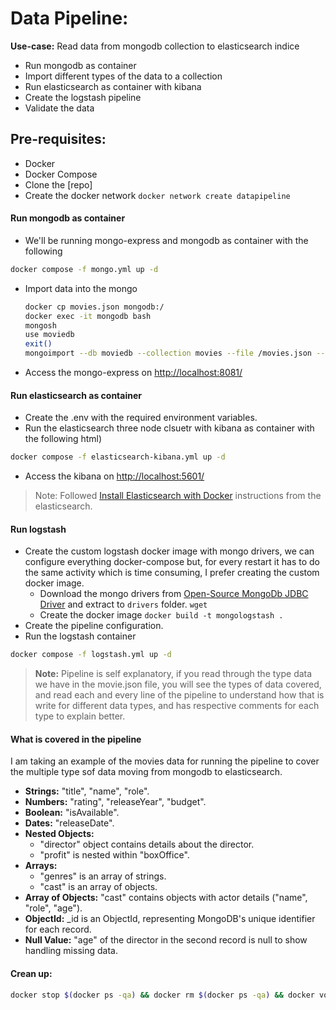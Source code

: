 # Data Pipeline:
**Use-case:** Read data from mongodb collection to elasticsearch indice
- Run mongodb as container
- Import different types of the data to a collection
- Run elasticsearch as container with kibana
- Create the logstash pipeline
- Validate the data

## Pre-requisites:
- Docker
- Docker Compose
- Clone the [repo]
- Create the docker network `docker network create datapipeline`

#### Run mongodb as container
- We'll be running mongo-express and mongodb as container with the following
```bash
docker compose -f mongo.yml up -d
```
- Import data into the mongo 
  ```bash
  docker cp movies.json mongodb:/
  docker exec -it mongodb bash
  mongosh
  use moviedb
  exit()
  mongoimport --db moviedb --collection movies --file /movies.json --jsonArray
  ```
- Access the mongo-express on [http://localhost:8081/](http://localhost:8081/)

#### Run elasticsearch as container
- Create the .env with the required environment variables.
- Run the elasticsearch three node clsuetr with kibana as container with the following html)
```bash
docker compose -f elasticsearch-kibana.yml up -d
```
- Access the kibana on [http://localhost:5601/](http://localhost:5601/)
> Note: Followed [Install Elasticsearch with Docker](https://www.elastic.co/guide/en/elasticsearch/reference/current/docker) instructions from the elasticsearch.

#### Run logstash
- Create the custom logstash docker image with mongo drivers, we can configure everything docker-compose but, for every restart it has to do the same activity which is time consuming, I prefer creating the custom docker image.
    - Download the mongo drivers from [Open-Source MongoDb JDBC Driver](https://dbschema.com/jdbc-driver/mongodb.html#DbSchema) and extract to `drivers` folder. `wget ` 
    - Create the docker image `docker build -t mongologstash .`
- Create the pipeline configuration. 
- Run the logstash container
```bash
docker compose -f logstash.yml up -d
```

> **Note:** Pipeline is self explanatory, if you read through the type data we have in the movie.json file, you will see the types of data covered, and read each and every line of the pipeline to understand how that is write for different data types, and has respective comments for each type to explain better.

#### What is covered in the pipeline

I am taking an example of the movies data for running the pipeline to cover the multiple type sof data moving from mongodb to elasticsearch. 

- **Strings:** "title", "name", "role".
- **Numbers:** "rating", "releaseYear", "budget".
- **Boolean:** "isAvailable".
- **Dates:** "releaseDate".
- **Nested Objects:**
    - "director" object contains details about the director.
    - "profit" is nested within "boxOffice".
- **Arrays:**
    - "genres" is an array of strings.
    - "cast" is an array of objects.
- **Array of Objects:** "cast" contains objects with actor details ("name", "role", "age").
- **ObjectId:** _id is an ObjectId, representing MongoDB's unique identifier for each record.
- **Null Value:** "age" of the director in the second record is null to show handling missing data.


#### Crean up:
```bash
docker stop $(docker ps -qa) && docker rm $(docker ps -qa) && docker volume rm $(docker volume ls -q -f dangling=true)
```
